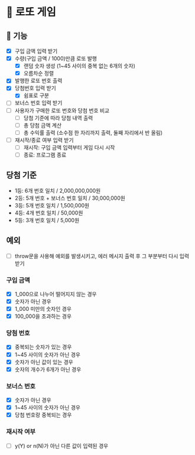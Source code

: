 # 🎰 로또 게임
## 🧰 기능

- [X] 구입 금액 입력 받기
- [X] 수량(구입 금액 / 1000)만큼 로또 발행
    - [X] 랜덤 숫자 생성 (1~45 사이의 중복 없는 6개의 숫자)
    - [X] 오름차순 정렬
- [X] 발행한 로또 번호 출력
- [X] 당첨번호 입력 받기
    - [X] 쉼표로 구분
- [ ] 보너스 번호 입력 받기
- [ ] 사용자가 구매한 로또 번호와 당첨 번호 비교
    - [ ] 당첨 기준에 따라 당첨 내역 출력
    - [ ] 총 당첨 금액 계산
    - [ ] 총 수익률 출력 (소수점 한 자리까지 출력, 둘째 자리에서 반 올림)
- [ ] 재시작/종료 여부 입력 받기
    - [ ] 재시작: 구입 금액 입력부터 게임 다시 시작
    - [ ] 종료: 프로그램 종료

## 당첨 기준

- 1등: 6개 번호 일치 / 2,000,000,000원
- 2등: 5개 번호 + 보너스 번호 일치 / 30,000,000원
- 3등: 5개 번호 일치 / 1,500,000원
- 4등: 4개 번호 일치 / 50,000원
- 5등: 3개 번호 일치 / 5,000원

## 예외
- [ ] throw문을 사용해 예외를 발생시키고, 에러 메시지 출력 후 그 부분부터 다시 입력 받기
### 구입 금액
- [X] 1_000으로 나누어 떨어지지 않는 경우
- [X] 숫자가 아닌 경우
- [X] 1_000 미만의 숫자인 경우
- [X] 100_000을 초과하는 경우

### 당첨 번호
- [X] 중복되는 숫자가 있는 경우
- [X] 1~45 사이의 숫자가 아닌 경우
- [X] 숫자가 아닌 값이 있는 경우
- [X] 숫자의 개수가 6개가 아닌 경우

### 보너스 번호
- [X] 숫자가 아닌 경우
- [X] 1~45 사이의 숫자가 아닌 경우
- [X] 당첨 번호랑 중복되는 경우

### 재시작 여부
- [ ] y(Y) or n(N)가 아닌 다른 값이 입력된 경우